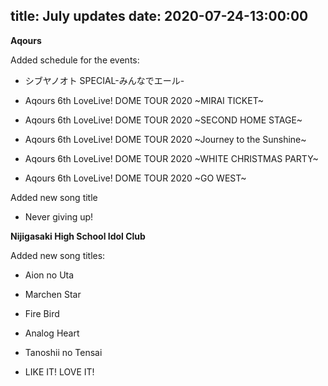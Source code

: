 title: July updates
date: 2020-07-24-13:00:00
---

**Aqours**

Added schedule for the events:

-  シブヤノオト SPECIAL-みんなでエール-

- Aqours 6th LoveLive! DOME TOUR 2020 ~MIRAI TICKET~

- Aqours 6th LoveLive! DOME TOUR 2020 ~SECOND HOME STAGE~

- Aqours 6th LoveLive! DOME TOUR 2020 ~Journey to the Sunshine~

- Aqours 6th LoveLive! DOME TOUR 2020 ~WHITE CHRISTMAS PARTY~

- Aqours 6th LoveLive! DOME TOUR 2020 ~GO WEST~


Added new song title

- Never giving up!


**Nijigasaki High School Idol Club** 


Added new song titles:

- Aion no Uta

- Marchen Star

- Fire Bird

- Analog Heart

- Tanoshii no Tensai

- LIKE IT! LOVE IT!
